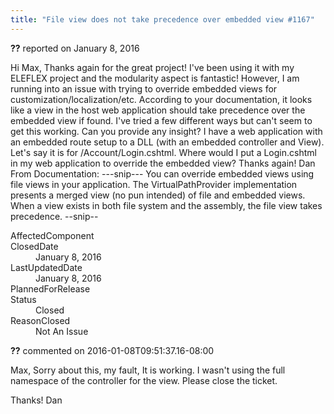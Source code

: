 ```yaml
---
title: "File view does not take precedence over embedded view #1167"
---
```

<div class="issue-report"><div class="issue-header"><b>??</b> reported on <time datetime="2016-01-08T09:28:35.577-08:00">January 8, 2016</time></div><div class="issue-message" markdown="1">

Hi Max,&#xD;
Thanks again for the great project! I've been using it with my ELEFLEX project and the modularity aspect is fantastic! However, I am running into an issue with trying to override embedded views for customization/localization/etc. According to your documentation, it looks like a view in the host web application should take precedence over the embedded view if found. I've tried a few different ways but can't seem to get this working. Can you provide any insight?&#xD;
&#xD;
I have a web application with an embedded route setup to a DLL (with an embedded controller and View). Let's say it is for /Account/Login.cshtml. Where would I put a Login.cshtml in my web application to override the embedded view?&#xD;
&#xD;
Thanks again!&#xD;
Dan&#xD;
&#xD;
&#xD;
From Documentation:&#xD;
---snip---&#xD;
You can override embedded views using file views in your application. The VirtualPathProvider implementation presents a merged view (no pun intended) of file and embedded views. When a view exists in both file system and the assembly, the file view takes precedence.&#xD;
--snip--

</div><div class="issue-footer"><dl><dt>AffectedComponent</dt><dd></dd><dt>ClosedDate</dt><dd><time datetime="2016-01-08T13:06:50.72-08:00">January 8, 2016</time></dd><dt>LastUpdatedDate</dt><dd><time datetime="2016-01-08T13:06:50.72-08:00">January 8, 2016</time></dd><dt>PlannedForRelease</dt><dd></dd><dt>Status</dt><dd>Closed</dd><dt>ReasonClosed</dt><dd>Not An Issue</dd></dl></div></div><div id="comment-195206" class="issue-comment"><div class="issue-header"><b>??</b> commented on 2016-01-08T09:51:37.16-08:00</div><div class="issue-message" markdown="1">

Max,
Sorry about this, my fault,  It is working. I wasn't using the full namespace of the controller for the view. Please close the ticket.

Thanks!
Dan

</div></div>